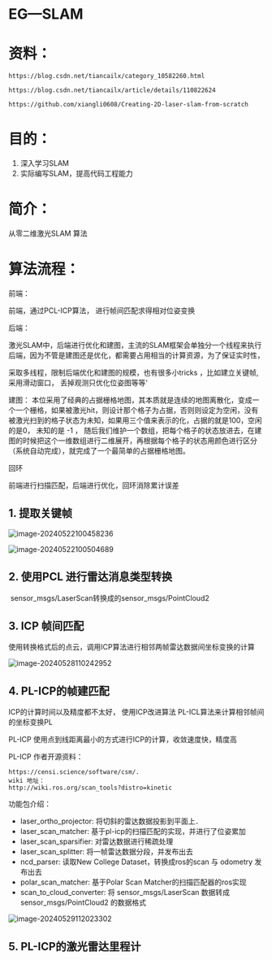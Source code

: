 # EG—SLAM



# 资料：

```
https://blog.csdn.net/tiancailx/category_10582260.html

https://blog.csdn.net/tiancailx/article/details/110822624

https://github.com/xiangli0608/Creating-2D-laser-slam-from-scratch
```



# 目的： 

1. 深入学习SLAM
2. 实际编写SLAM，提高代码工程能力







# 简介：

从零二维激光SLAM 算法





# 算法流程： 

前端：

前端，通过PCL-ICP算法， 进行帧间匹配求得相对位姿变换

后端：

激光SLAM中，后端进行优化和建图，主流的SLAM框架会单独分一个线程来执行后端，因为不管是建图还是优化，都需要占用相当的计算资源，为了保证实时性，

采取多线程，限制后端优化和建图的规模，也有很多小tricks ，比如建立关键帧,采用滑动窗口， 丢掉观测只优化位姿图等等‘

建图： 本位采用了经典的占据栅格地图，其本质就是连续的地图离散化，变成一个一个栅格，如果被激光hit，则设计那个格子为占据，否则则设定为空闲，没有被激光扫到的格子状态为未知，如果用三个值来表示的化，占据的就是100，空闲的是0， 未知的是 -1 ， 随后我们维护一个数组，把每个格子的状态放进去，在建图的时候把这个一维数组进行二维展开，再根据每个格子的状态用颜色进行区分（系统自动完成），就完成了一个最简单的占据栅格地图。





回环

前端进行扫描匹配，后端进行优化，回环消除累计误差



## 1. 提取关键帧





![image-20240522100458236](D:\SLAM\学习笔记\EG-SLAM.assets\image-20240522100458236.png)







![image-20240522100504689](D:\SLAM\学习笔记\EG-SLAM.assets\image-20240522100504689.png)



## 2.  使用PCL 进行雷达消息类型转换

​	sensor_msgs/LaserScan转换成的sensor_msgs/PointCloud2









## 3. ICP 帧间匹配

使用转换格式后的点云，调用ICP算法进行相邻两帧雷达数据间坐标变换的计算

![image-20240528110242952](D:\SLAM\学习笔记\EG-SLAM.assets\image-20240528110242952.png)



## 4. PL-ICP的帧建匹配

ICP的计算时间以及精度都不太好， 使用ICP改进算法 PL-ICL算法来计算相邻帧间的坐标变换PL

PL-ICP 使用点到线距离最小的方式进行ICP的计算，收敛速度快，精度高



PL-ICP 作者开源资料： 

```
https://censi.science/software/csm/.
wiki 地址：
http://wiki.ros.org/scan_tools?distro=kinetic
```

功能包介绍：

- laser_ortho_projector: 将切斜的雷达数据投影到平面上．
- laser_scan_matcher: 基于pl-icp的扫描匹配的实现，并进行了位姿累加
- laser_scan_sparsifier: 对雷达数据进行稀疏处理
- laser_scan_splitter: 将一帧雷达数据分段，并发布出去
- ncd_parser: 读取New College Dataset，转换成ros的scan 与 odometry 发布出去
- polar_scan_matcher: 基于Polar Scan Matcher的扫描匹配器的ros实现
- scan_to_cloud_converter: 将 sensor_msgs/LaserScan 数据转成 sensor_msgs/PointCloud2 的数据格式
  



![image-20240529112023302](D:\SLAM\学习笔记\EG-SLAM.assets\image-20240529112023302.png)







## 5. PL-ICP的激光雷达里程计















































